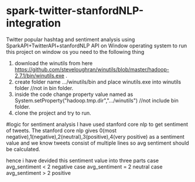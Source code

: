 # spark-twitter-stanfordNLP-integration
Twitter popular hashtag and sentiment analysis using SparkAPI+TwitterAPI+stanfordNLP API on Window operating system
to run this project on window os you need to the following thing
1. download the winutils from here https://github.com/steveloughran/winutils/blob/master/hadoop-2.7.1/bin/winutils.exe .
2. create folder name .../winutils/bin and place winutils.exe into winutils folder //not in bin folder.
3. inside the code change property value named as System.setProperty("hadoop.tmp.dir",".../winutils") //not include bin folder.
4. clone the project and try to run.

#logic for sentiment analysis
I have used stanford core nlp to get sentiment of tweets. The stanford core nlp gives 0(most negative),1(negative),2(neutral),3(positive),4(very positive)
as a sentiment value and we know tweets consist of multiple lines so avg sentiment should be calculated.

hence i have devided this sentiment value into three parts
 case avg_sentiment < 2 negative
 case avg_sentiment = 2 neutral
 case avg_sentiment > 2 positive

